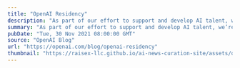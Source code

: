 ```yaml
---
title: "OpenAI Residency"
description: "As part of our effort to support and develop AI talent, we’re excited to announce the OpenAI Residency."
summary: "As part of our effort to support and develop AI talent, we’re excited to announce the OpenAI Residency."
pubDate: "Tue, 30 Nov 2021 08:00:00 GMT"
source: "OpenAI Blog"
url: "https://openai.com/blog/openai-residency"
thumbnail: "https://raisex-llc.github.io/ai-news-curation-site/assets/openai_logo.png"
---
```


